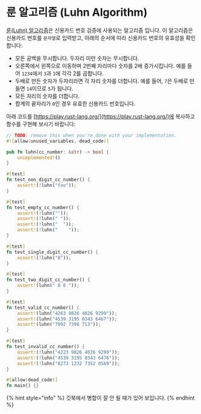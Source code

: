 # 룬 알고리즘 (Luhn Algorithm)

[룬(Luhn) 알고리즘](https://ko.wikipedia.org/wiki/%EB%A3%AC\_%EC%95%8C%EA%B3%A0%EB%A6%AC%EC%A6%98)은 신용카드 번호 검증에 사용되는 알고리즘 입니다. 이 알고리즘은 신용카드 번호를 `문자열`로 입력받고, 아래의 순서에 따라 신용카드 번호의 유효성을 확인합니다:

* 모든 공백을 무시합니다. 두자리 미만 숫자는 무시합니다.
* 오른쪽에서 왼쪽으로 이동하며 2번째 자리마다 숫자를 2배 증가시킵니다. 예를 들어 `1234`에서 `3`과 `1`에 각각 2를 곱합니다.
* 두배로 만든 숫자가 두자리라면 각 자리 숫자를 더합니다. 예를 들어, `7`은 두배로 만들면 `14`이므로 `5`가 됩니다.
* 모든 자리의 숫자를 더합니다.
* 합계의 끝자리가 `0`인 경우 유효한 신용카드 번호입니다.

아래 코드를 [https://play.rust-lang.org/](https://play.rust-lang.org/)에 복사하고 함수를 구현해 보시기 바랍니다:

```rust
// TODO: remove this when you're done with your implementation.
#![allow(unused_variables, dead_code)]

pub fn luhn(cc_number: &str) -> bool {
    unimplemented!()
}

#[test]
fn test_non_digit_cc_number() {
    assert!(!luhn("foo"));
}

#[test]
fn test_empty_cc_number() {
    assert!(!luhn(""));
    assert!(!luhn(" "));
    assert!(!luhn("  "));
    assert!(!luhn("    "));
}

#[test]
fn test_single_digit_cc_number() {
    assert!(!luhn("0"));
}

#[test]
fn test_two_digit_cc_number() {
    assert!(luhn(" 0 0 "));
}

#[test]
fn test_valid_cc_number() {
    assert!(luhn("4263 9826 4026 9299"));
    assert!(luhn("4539 3195 0343 6467"));
    assert!(luhn("7992 7398 713"));
}

#[test]
fn test_invalid_cc_number() {
    assert!(!luhn("4223 9826 4026 9299"));
    assert!(!luhn("4539 3195 0343 6476"));
    assert!(!luhn("8273 1232 7352 0569"));
}

#[allow(dead_code)]
fn main() {}
```

{% hint style="info" %}
깃북에서 병합이 잘 안 될 때가 있어 보입니다.&#x20;
{% endhint %}
